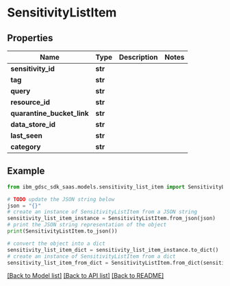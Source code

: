 # SensitivityListItem


## Properties

Name | Type | Description | Notes
------------ | ------------- | ------------- | -------------
**sensitivity_id** | **str** |  | 
**tag** | **str** |  | 
**query** | **str** |  | 
**resource_id** | **str** |  | 
**quarantine_bucket_link** | **str** |  | 
**data_store_id** | **str** |  | 
**last_seen** | **str** |  | 
**category** | **str** |  | 

## Example

```python
from ibm_gdsc_sdk_saas.models.sensitivity_list_item import SensitivityListItem

# TODO update the JSON string below
json = "{}"
# create an instance of SensitivityListItem from a JSON string
sensitivity_list_item_instance = SensitivityListItem.from_json(json)
# print the JSON string representation of the object
print(SensitivityListItem.to_json())

# convert the object into a dict
sensitivity_list_item_dict = sensitivity_list_item_instance.to_dict()
# create an instance of SensitivityListItem from a dict
sensitivity_list_item_from_dict = SensitivityListItem.from_dict(sensitivity_list_item_dict)
```
[[Back to Model list]](../README.md#documentation-for-models) [[Back to API list]](../README.md#documentation-for-api-endpoints) [[Back to README]](../README.md)


